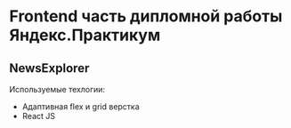 # Frontend часть дипломной работы Яндекс.Практикум
## NewsExplorer

Используемые техлогии:
- Адаптивная flex и grid верстка
- React JS
